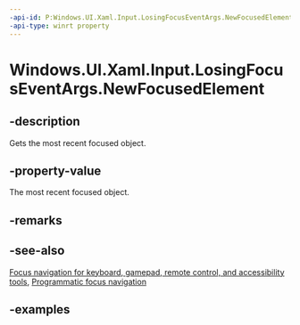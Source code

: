 ```yaml
---
-api-id: P:Windows.UI.Xaml.Input.LosingFocusEventArgs.NewFocusedElement
-api-type: winrt property
---
```


<!-- Property syntax.
public DependencyObject NewFocusedElement { get;  set; }
-->

# Windows.UI.Xaml.Input.LosingFocusEventArgs.NewFocusedElement

## -description
Gets the most recent focused object.



## -property-value
The most recent focused object.

## -remarks

## -see-also
[Focus navigation for keyboard, gamepad, remote control, and accessibility tools](/windows/uwp/design/input/focus-navigation), [Programmatic focus navigation](/windows/uwp/design/input/focus-navigation-programmatic)

## -examples

